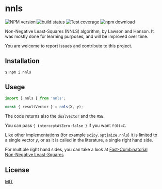 # nnls

[![NPM version][npm-image]][npm-url]
[![build status][ci-image]][ci-url]
[![Test coverage][codecov-image]][codecov-url]
[![npm download][download-image]][download-url]

Non-Negative Least-Squares (NNLS) algorithm, by Lawson and Hanson. It was mostly done for learning purposes, and will be improved over time.

You are welcome to report issues and contribute to this project.

## Installation

`$ npm i nnls`

## Usage

```js
import { nnls } from 'nnls';

const { resultVector } = nnls(X, y);
```

The code returns also the `dualVector` and the `MSE`.

You can pass `{ interceptAtZero:false }` if you want `f(0)=C`.

Like other implementations (for example `scipy.optimize.nnls`) it is limited to a single vector $y$, or as it is called in the literature, a single right hand side.

For multiple right hand sides, you can take a look at [Fast-Combinatorial Non-Negative Least-Squares](https://github.com/mljs/fcnnls)

## License

[MIT](./LICENSE)

[npm-image]: https://img.shields.io/npm/v/nnls.svg
[npm-url]: https://www.npmjs.com/package/nnls
[ci-image]: https://github.com/santimirandarp/nnls/workflows/Node.js%20CI/badge.svg?branch=main
[ci-url]: https://github.com/santimirandarp/nnls/actions?query=workflow%3A%22Node.js+CI%22
[codecov-image]: https://img.shields.io/codecov/c/github/santimirandarp/nnls.svg
[codecov-url]: https://codecov.io/gh/santimirandarp/nnls
[download-image]: https://img.shields.io/npm/dm/nnls.svg
[download-url]: https://www.npmjs.com/package/nnls
